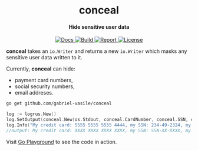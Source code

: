 <h1 align="center">
  conceal
</h1>

<h4 align="center">
  Hide sensitive user data
</h4>

<p align="center">
  <a href="http://pkg.go.dev/github.com/gabriel-vasile/conceal">
    <img alt="Docs" src="https://pkg.go.dev/badge/github.com/gabriel-vasile/conceal">
  </a>
  <a href="https://github.com/gabriel-vasile/conceal/actions">
    <img alt="Build" src="https://github.com/gabriel-vasile/conceal/workflows/Go/badge.svg">
  </a>
  <a href="https://goreportcard.com/report/github.com/gabriel-vasile/conceal">
    <img alt="Report" src="https://goreportcard.com/badge/github.com/gabriel-vasile/conceal">
  </a>
  <a href="LICENSE">
    <img alt="License" src="https://img.shields.io/badge/License-MIT-green.svg">
  </a>
</p>

**conceal** takes an `io.Writer` and returns a new `io.Writer` which masks any sensitive user data
written to it.

Currently, **conceal** can hide:
- payment card numbers,
- social security numbers,
- email addreses.

```bash
go get github.com/gabriel-vasile/conceal
```
```go
log := logrus.New()
log.SetOutput(conceal.New(os.Stdout, conceal.CardNumber, conceal.SSN, conceal.Email))
log.Info("My credit card: 5555 5555 5555 4444, my SSN: 234-49-2324, my email: spam.me@email.com.")
//output: My credit card: XXXX XXXX XXXX XXXX, my SSN: SSN-XX-XXXX, my email: sXXXXXe@eXXXl.com.
```

Visit [Go Playground](https://go.dev/play/p/BCwlfPtvKrk) to see the code in action.
